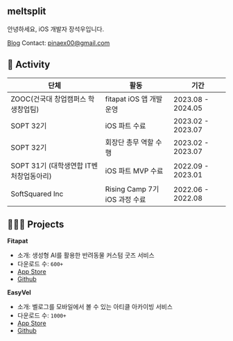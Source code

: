 ## meltsplit
안녕하세요, iOS 개발자 장석우입니다.

[Blog](https://velog.io/@melt)
Contact: pinaex00@gmail.com

## 🌿 Activity
|단체|활동|기간|
|------|---|---|
|ZOOC(건국대 창업캠퍼스 학생창업팀)| fitapat iOS 앱 개발 운영 |2023.08 - 2024.05|
|SOPT 32기| iOS 파트 수료|2023.02 - 2023.07|
|SOPT 32기|회장단 총무 역할 수행|2023.02 - 2023.07|
|SOPT 31기 (대학생연합 IT벤처창업동아리)|iOS 파트 MVP 수료|2022.09 - 2023.01|
|SoftSquared Inc|Rising Camp 7기 iOS 과정 수료|2022.06 - 2022.08|


## 🧑🏻‍💻 Projects
**Fitapat** 
- 소개: 생성형 AI를 활용한 반려동물 커스텀 굿즈 서비스
- 다운로드 수: `600+`
- [App Store](https://apps.apple.com/kr/app/zooc/id1669547675)
- [Github](https://github.com/meltsplit/Fitapat-iOS)

**EasyVel** 
- 소개: 벨로그를 모바일에서 볼 수 있는 아티클 아카이빙 서비스
- 다운로드 수: `1000+`
- [App Store](https://apps.apple.com/kr/app/%EC%9D%B4%EC%A7%80%EB%B2%A8-easyvel/id6448953485)
- [Github](https://github.com/SSUDevelog/EasyVel-iOS)
